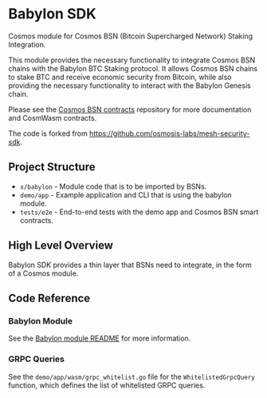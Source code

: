 # Babylon SDK

Cosmos module for Cosmos BSN (Bitcoin Supercharged Network) Staking Integration.

This module provides the necessary functionality to integrate Cosmos BSN chains
with the Babylon BTC Staking protocol. It allows Cosmos BSN chains to stake BTC
and receive economic security from Bitcoin, while also providing the necessary
functionality to interact with the Babylon Genesis chain.

Please see the [Cosmos BSN contracts](https://github.com/babylonlabs-io/cosmos-bsn-contracts)
repository for more documentation and CosmWasm contracts.

The code is forked from https://github.com/osmosis-labs/mesh-security-sdk.

## Project Structure

* `x/babylon` - Module code that is to be imported by BSNs.
* `demo/app` - Example application and CLI that is using the babylon module.
* `tests/e2e` - End-to-end tests with the demo app and Cosmos BSN smart contracts.

## High Level Overview

Babylon SDK provides a thin layer that BSNs need to integrate, in the form of a
Cosmos module.

## Code Reference

### Babylon Module

See the [Babylon module README](x/babylon/README.md) for more information.

### GRPC Queries

See the `demo/app/wasm/grpc_whitelist.go` file for the `WhitelistedGrpcQuery`
function, which defines the list of whitelisted GRPC queries.